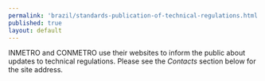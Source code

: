 ```yaml
--- 
permalink: 'brazil/standards-publication-of-technical-regulations.html' 
published: true 
layout: default
---
```

INMETRO and CONMETRO use their websites to inform the public about updates to technical regulations. Please see the _Contacts_ section below for the site address.
